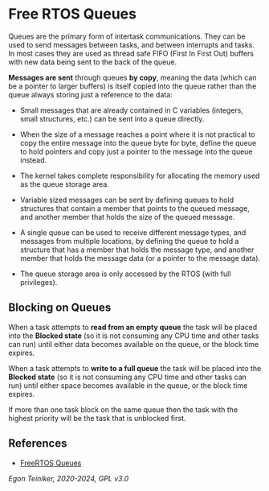 # Free RTOS Queues

Queues are the primary form of intertask communications. They can be 
used to send messages between tasks, and between interrupts and tasks. 
In most cases they are used as thread safe FIFO (First In First Out) 
buffers with new data being sent to the back of the queue.

**Messages are sent** through queues **by copy**, meaning the data (which can 
be a pointer to larger buffers) is itself copied into the queue rather 
than the queue always storing just a reference to the data:
* Small messages that are already contained in C variables (integers, 
    small structures, etc.) can be sent into a queue directly. 

* When the size of a message reaches a point where it is not practical 
    to copy the entire message into the queue byte for byte, define the 
    queue to hold pointers and copy just a pointer to the message into 
    the queue instead.

* The kernel takes complete responsibility for allocating the memory 
    used as the queue storage area.

* Variable sized messages can be sent by defining queues to hold structures 
    that contain a member that points to the queued message, and another 
    member that holds the size of the queued message.

* A single queue can be used to receive different message types, and 
    messages from multiple locations, by defining the queue to hold a 
    structure that has a member that holds the message type, and another 
    member that holds the message data (or a pointer to the message data).

* The queue storage area is only accessed by the RTOS (with full privileges).


## Blocking on Queues

When a task attempts to **read from an empty queue** the task will be placed into the **Blocked state** (so it is not consuming any CPU time and other tasks can run) until either data becomes available on the queue, or the block time expires.

When a task attempts to **write to a full queue** the task will be placed into 
the **Blocked state** (so it is not consuming any CPU time and other tasks can run) 
until either space becomes available in the queue, or the block time expires.

If more than one task block on the same queue then the task with the highest priority will be the task that is unblocked first.



## References

* [FreeRTOS Queues](https://www.freertos.org/Embedded-RTOS-Queues.html)

*Egon Teiniker, 2020-2024, GPL v3.0* 
